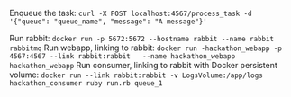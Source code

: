 Enqueue the task: `curl -X POST localhost:4567/process_task -d '{"queue": "queue_name", "message": "A message"}'`

Run rabbit: `docker run -p 5672:5672 --hostname rabbit --name rabbit rabbitmq`
Run webapp, linking to rabbit: `docker run -hackathon_webapp -p 4567:4567 --link rabbit:rabbit   --name hackathon_webapp hackathon_webapp`
Run consumer, linking to rabbit with Docker persistent volume: `docker run --link rabbit:rabbit -v LogsVolume:/app/logs hackathon_consumer ruby run.rb queue_1`
